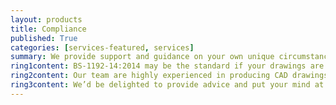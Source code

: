 ```yaml
---
layout: products
title: Compliance
published: True
categories: [services-featured, services]
summary: We provide support and guidance on your own unique circumstances. Every client has differing requirements and we’ll conduct due diligence and assess options for you.
ring1content: BS-1192-14:2014 may be the standard if your drawings are for UK buildings or alternatively we can look into meeting the stipulations of countries from across the globe.
ring2content: Our team are highly experienced in producing CAD drawings to a variety of specifications to meet CAD compliance standards.
ring3content: We’d be delighted to provide advice and put your mind at rest. Get in touch today for a friendly chat about how we can meet your compliance needs.
---
```

  
